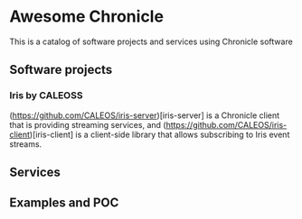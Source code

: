 # Awesome Chronicle

This is a catalog of software projects and services using Chronicle software

## Software projects

### Iris by CALEOSS

(https://github.com/CALEOS/iris-server)[iris-server] is a Chronicle client that is providing streaming services, and (https://github.com/CALEOS/iris-client)[iris-client] is a client-side library that allows subscribing to Iris event streams.

## Services

## Examples and POC


